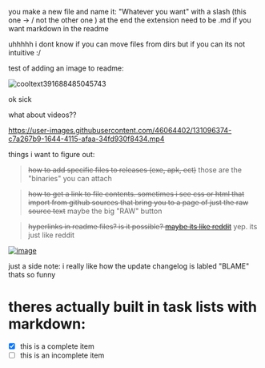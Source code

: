 you make a new file and name it:
"Whatever you want" with a slash (this one -> / not the other one \) at the end the extension need to be .md if you want markdown in the readme

uhhhhh i dont know if you can move files from dirs but if you can its not intuitive :/

test of adding an image to readme:

![cooltext391688485045743](https://user-images.githubusercontent.com/46064402/131096058-8957a4fc-b3cc-4a68-b032-9d7d1a2dff20.gif)

ok sick

what about videos??

https://user-images.githubusercontent.com/46064402/131096374-c7a267b9-1644-4115-afaa-34fd930f8434.mp4

things i want to figure out:

> ~~how to add specific files to releases (exe, apk, ect)~~ those are the "binaries" you can attach

> ~~how to get a link to file contents.
sometimes i see css or html that import from github sources that bring you to a page of just the raw source text~~ maybe the big "RAW" button

> ~~hyperlinks in readme files? is it possible? [maybe its like reddit](https://raw.githubusercontent.com/ThatGuyAgain42/sandboxrepo/main/figured%20out%20how%20to%20make%20folders/cooltext391689395848516.png)~~ yep. its just like reddit

[![image](https://user-images.githubusercontent.com/46064402/131100491-d6affddd-71b7-4175-aeb0-11615e445776.png)](https://raw.githubusercontent.com/ThatGuyAgain42/sandboxrepo/main/figured%20out%20how%20to%20make%20folders/cooltext391689395848516.png)

just a side note: i really like how the update changelog is labled "BLAME" thats so funny

# theres actually built in task lists with markdown:
- [x] this is a complete item
- [ ] this is an incomplete item
